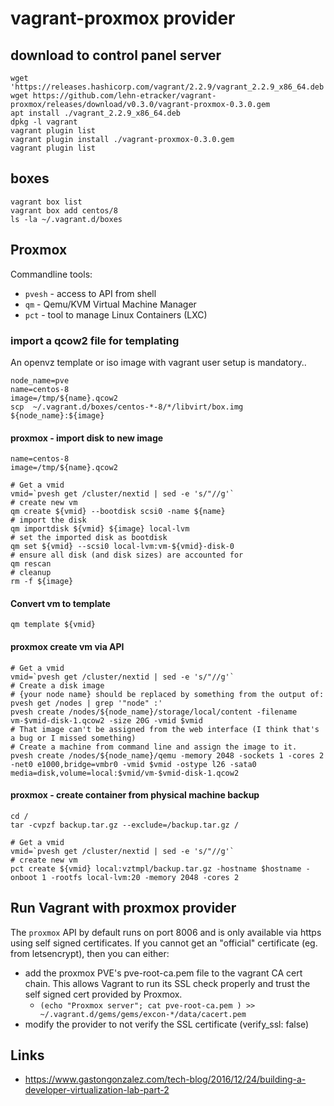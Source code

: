 # vagrant-proxmox provider

## download to control panel server

```
wget 'https://releases.hashicorp.com/vagrant/2.2.9/vagrant_2.2.9_x86_64.deb'
wget https://github.com/lehn-etracker/vagrant-proxmox/releases/download/v0.3.0/vagrant-proxmox-0.3.0.gem
apt install ./vagrant_2.2.9_x86_64.deb
dpkg -l vagrant
vagrant plugin list
vagrant plugin install ./vagrant-proxmox-0.3.0.gem
vagrant plugin list
```

## boxes
```
vagrant box list
vagrant box add centos/8
ls -la ~/.vagrant.d/boxes
```

## Proxmox
Commandline tools:
* `pvesh` - access to API from shell
* `qm` - Qemu/KVM Virtual Machine Manager
* `pct` - tool to manage Linux Containers (LXC)


### import a qcow2 file for templating
An openvz template or iso image with vagrant user setup is mandatory..

```
node_name=pve
name=centos-8
image=/tmp/${name}.qcow2
scp  ~/.vagrant.d/boxes/centos-*-8/*/libvirt/box.img ${node_name}:${image}
```

#### proxmox - import disk to new image
```
name=centos-8
image=/tmp/${name}.qcow2

# Get a vmid
vmid=`pvesh get /cluster/nextid | sed -e 's/"//g'`
# create new vm
qm create ${vmid} --bootdisk scsi0 -name ${name}
# import the disk
qm importdisk ${vmid} ${image} local-lvm
# set the imported disk as bootdisk
qm set ${vmid} --scsi0 local-lvm:vm-${vmid}-disk-0
# ensure all disk (and disk sizes) are accounted for
qm rescan
# cleanup
rm -f ${image}
```

#### Convert vm to template
```
qm template ${vmid}
```

#### proxmox create vm via API
```
# Get a vmid
vmid=`pvesh get /cluster/nextid | sed -e 's/"//g'`
# Create a disk image
# {your node name} should be replaced by something from the output of: pvesh get /nodes | grep '"node" :'
pvesh create /nodes/${node_name}/storage/local/content -filename vm-$vmid-disk-1.qcow2 -size 20G -vmid $vmid
# That image can't be assigned from the web interface (I think that's a bug or I missed something)
# Create a machine from command line and assign the image to it.
pvesh create /nodes/${node_name}/qemu -memory 2048 -sockets 1 -cores 2 -net0 e1000,bridge=vmbr0 -vmid $vmid -ostype l26 -sata0 media=disk,volume=local:$vmid/vm-$vmid-disk-1.qcow2
```

#### proxmox - create container from physical machine backup
```
cd /
tar -cvpzf backup.tar.gz --exclude=/backup.tar.gz /

# Get a vmid
vmid=`pvesh get /cluster/nextid | sed -e 's/"//g'`
# create new vm
pct create ${vmid} local:vztmpl/backup.tar.gz -hostname $hostname -onboot 1 -rootfs local-lvm:20 -memory 2048 -cores 2
```

## Run Vagrant with proxmox provider
The `proxmox` API by default runs on port 8006 and is only available via https using self signed certificates. If you cannot get an "official" certificate (eg. from letsencrypt), then you can either:
- add the proxmox PVE's pve-root-ca.pem file to the vagrant CA cert chain. This allows Vagrant to run its SSL check properly and trust the self signed cert provided by Proxmox.
  - `(echo "Proxmox server"; cat pve-root-ca.pem ) >> ~/.vagrant.d/gems/gems/excon-*/data/cacert.pem`
- modify the provider to not verify the SSL certificate (verify_ssl: false)


## Links
* https://www.gastongonzalez.com/tech-blog/2016/12/24/building-a-developer-virtualization-lab-part-2


